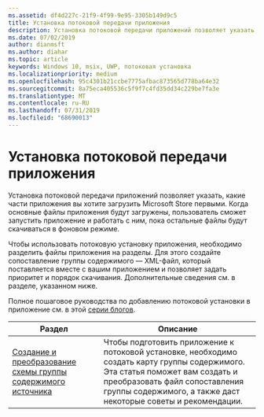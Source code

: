 ```yaml
---
ms.assetid: df4d227c-21f9-4f99-9e95-3305b149d9c5
title: Установка потоковой передачи приложения
description: Установка потоковой передачи приложений позволяет указать, какие части приложения вы хотите загрузить Microsoft Store первыми. Когда основные файлы приложения будут загружены, пользователь сможет запустить приложение и работать с ним, пока остальные файлы будут скачиваться в фоновом режиме.
ms.date: 07/02/2019
author: dianmsft
ms.author: diahar
ms.topic: article
keywords: Windows 10, msix, UWP, потоковая установка
ms.localizationpriority: medium
ms.openlocfilehash: 95c4301b21ccbe7775afbac873565d778ba64e32
ms.sourcegitcommit: 8a75eca405536c5f9f7c4fd35dd34c229be7fa3e
ms.translationtype: MT
ms.contentlocale: ru-RU
ms.lasthandoff: 07/31/2019
ms.locfileid: "68690013"
---
```

# <a name="app-streaming-install"></a>Установка потоковой передачи приложения

Установка потоковой передачи приложений позволяет указать, какие части приложения вы хотите загрузить Microsoft Store первыми. Когда основные файлы приложения будут загружены, пользователь сможет запустить приложение и работать с ним, пока остальные файлы будут скачиваться в фоновом режиме.

Чтобы использовать потоковую установку приложения, необходимо разделить файлы приложения на разделы. Для этого создайте сопоставление группы содержимого — XML-файл, который поставляется вместе с вашим приложением и позволяет задать приоритет и порядок скачивания. Дополнительные сведения см. в разделе, указанном ниже.

Полное пошаговое руководства по добавлению потоковой установки в приложение см. в этой [серии блогов](https://blogs.msdn.microsoft.com/appinstaller/2017/03/15/uwp-streaming-app-installation/).

| Раздел | Описание |
|-------|-------------|
| [Создание и преобразование схемы группы содержимого источника](create-cgm.md) | Чтобы подготовить приложение к потоковой установке, необходимо создать карту группы содержимого. Эта статья поможет вам создать и преобразовать файл сопоставления группы содержимого, а также даст некоторые советы и рекомендации. |